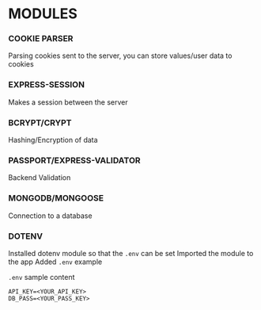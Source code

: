 # MODULES
### COOKIE PARSER
Parsing cookies sent to the server, you can store values/user data to cookies
### EXPRESS-SESSION
Makes a session between the server
### BCRYPT/CRYPT
Hashing/Encryption of data
### PASSPORT/EXPRESS-VALIDATOR
Backend Validation
### MONGODB/MONGOOSE
Connection to a database
### DOTENV
Installed dotenv module so that the `.env` can be set
Imported the module to the app
Added `.env` example

`.env` sample content
```
API_KEY=<YOUR_API_KEY>
DB_PASS=<YOUR_PASS_KEY>
```